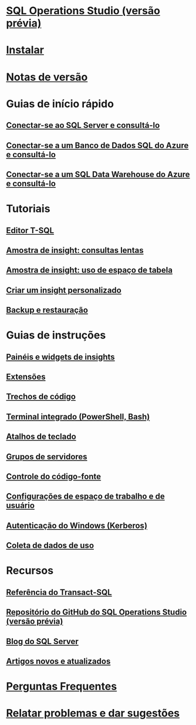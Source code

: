 # [SQL Operations Studio (versão prévia)](what-is.md)
# [Instalar](download.md)
# [Notas de versão](release-notes.md)
# Guias de início rápido
## [Conectar-se ao SQL Server e consultá-lo](quickstart-sql-server.md)
## [Conectar-se a um Banco de Dados SQL do Azure e consultá-lo](quickstart-sql-database.md)
## [Conectar-se a um SQL Data Warehouse do Azure e consultá-lo](quickstart-sql-dw.md)
# Tutoriais
## [Editor T-SQL](tutorial-sql-editor.md) 
## [Amostra de insight: consultas lentas](tutorial-qds-sql-server.md)
## [Amostra de insight: uso de espaço de tabela](tutorial-table-space-sql-server.md)
## [Criar um insight personalizado](tutorial-build-custom-insight-sql-server.md) 
## [Backup e restauração](tutorial-backup-restore-sql-server.md)
# Guias de instruções
## [Painéis e widgets de insights](insight-widgets.md)
## [Extensões](extensions.md)
## [Trechos de código](code-snippets.md)
## [Terminal integrado (PowerShell, Bash)](integrated-terminal.md)
## [Atalhos de teclado](keyboard-shortcuts.md)
## [Grupos de servidores](server-groups.md)
## [Controle do código-fonte](source-control.md)
## [Configurações de espaço de trabalho e de usuário](settings.md)
## [Autenticação do Windows (Kerberos)](enable-kerberos.md)
## [Coleta de dados de uso](usage-data-collection.md)
# Recursos
## [Referência do Transact-SQL](../t-sql/language-reference.md)
## [Repositório do GitHub do SQL Operations Studio (versão prévia)](https://www.github.com/Microsoft/SqlOpsStudio)
## [Blog do SQL Server](https://blogs.technet.microsoft.com/dataplatforminsider/)
## [Artigos novos e atualizados](new-updated-sql-operations-studio.md)
# [Perguntas Frequentes](faq.md)
# [Relatar problemas e dar sugestões](https://github.com/microsoft/sqlopsstudio/issues)
